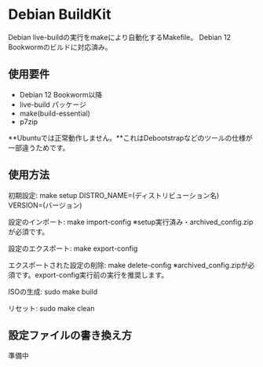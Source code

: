 # Debian BuildKit
Debian live-buildの実行をmakeにより自動化するMakefile。
Debian 12 Bookwormのビルドに対応済み。

## 使用要件
- Debian 12 Bookworm以降
- live-build パッケージ
- make(build-essential)
- p7zip

**Ubuntuでは正常動作しません。**これはDebootstrapなどのツールの仕様が一部違うためです。

## 使用方法
初期設定: make setup DISTRO_NAME=(ディストリビューション名) VERSION=(バージョン)

設定のインポート: make import-config
※setup実行済み・archived_config.zipが必須です。

設定のエクスポート: make export-config

エクスポートされた設定の削除: make delete-config
※archived_config.zipが必須です。export-config実行前の実行を推奨します。

ISOの生成: sudo make build

リセット: sudo make clean

## 設定ファイルの書き換え方
準備中
